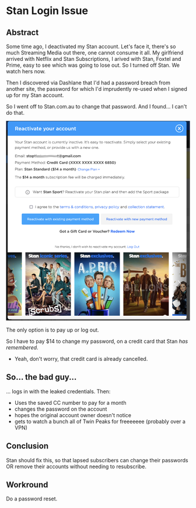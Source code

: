 # Stan Login Issue

## Abstract

Some time ago, I deactivated my Stan account. Let's face it, there's so much Streaming Media out there, one cannot consume it all. My girlfriend arrived with Netflix and Stan Subscriptions, I arived with Stan, Foxtel and Prime, easy to see which was going to lose out. So I turned off Stan. We watch hers now.

Then I discovered via Dashlane that I'd had a password breach from another site, the password for which I'd imprudently re-used when I signed up for my Stan account.

So I went off to Stan.com.au to change that password. And I found... I can't do that.

![Stan login page](LoginPage.png)

The only option is to pay up or log out.

So I have to pay $14 to change my password, on a credit card that Stan _has remembered_.

* Yeah, don't worry, that credit card is already cancelled.

## So... the bad guy...

... logs in with the leaked credentials. Then:

- Uses the saved CC number to pay for a month
- changes the password on the account
- hopes the original account owner doesn't notice
- gets to watch a bunch all of Twin Peaks for freeeeeee (probably over a VPN)

## Conclusion

Stan should fix this, so that lapsed subscribers can change their passwords OR remove their accounts without needing to resubscribe.

## Workround

Do a password reset.
